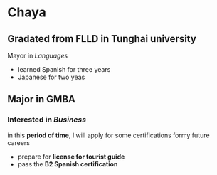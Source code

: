 # Chaya

## Gradated from FLLD in Tunghai university

Mayor in *Languages*
- learned Spanish for three years
- Japanese for two yeas

## Major in GMBA

### Interested in *Business*

in this __period of time__, I will apply for some certifications formy future careers

- prepare for __license for tourist guide__
- pass the __B2 Spanish certification__
